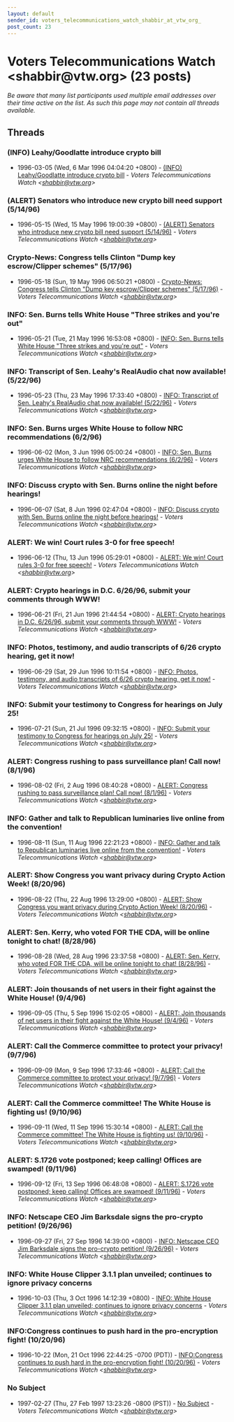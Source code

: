 ```yaml
---
layout: default
sender_id: voters_telecommunications_watch_shabbir_at_vtw_org_
post_count: 23
---
```


# Voters Telecommunications Watch <shabbir<span>@</span>vtw.org> (23 posts)

_Be aware that many list participants used multiple email addresses over their time active on the list. As such this page may not contain all threads available._

## Threads

### (INFO) Leahy/Goodlatte introduce crypto bill
+ 1996-03-05 (Wed, 6 Mar 1996 04:04:20 +0800) - [(INFO) Leahy/Goodlatte introduce crypto bill](/archive/1996/03/46ed92bfd28072d4a1f971eb3a535d4ae3f1471fe49ad82ec31b849b717927a5) - _Voters Telecommunications Watch \<shabbir@vtw.org\>_

### (ALERT) Senators who introduce new crypto bill need support (5/14/96)
+ 1996-05-15 (Wed, 15 May 1996 19:00:39 +0800) - [(ALERT) Senators who introduce new crypto bill need support (5/14/96)](/archive/1996/05/4f81cde206a91bff2be7b1dfde4c6c726b96e6e3d93f3e17bd0097d0b62950e6) - _Voters Telecommunications Watch \<shabbir@vtw.org\>_

### Crypto-News: Congress tells Clinton "Dump key escrow/Clipper schemes" (5/17/96)
+ 1996-05-18 (Sun, 19 May 1996 06:50:21 +0800) - [Crypto-News: Congress tells Clinton "Dump key escrow/Clipper schemes" (5/17/96)](/archive/1996/05/fb67059cc535164566510c481ba97946ff6e52c369bb53b0e664d39224a018be) - _Voters Telecommunications Watch \<shabbir@vtw.org\>_

### INFO: Sen. Burns tells White House "Three strikes and you're out"
+ 1996-05-21 (Tue, 21 May 1996 16:53:08 +0800) - [INFO: Sen. Burns tells White House "Three strikes and you're out"](/archive/1996/05/2cde26c0a893a545445334ef6a2d863374cb4602db8266fe802a829e077141eb) - _Voters Telecommunications Watch \<shabbir@vtw.org\>_

### INFO: Transcript of Sen. Leahy's RealAudio chat now available! (5/22/96)
+ 1996-05-23 (Thu, 23 May 1996 17:33:40 +0800) - [INFO: Transcript of Sen. Leahy's RealAudio chat now available! (5/22/96)](/archive/1996/05/19183547e3f4c2d6db811f06d3dcd0e8638bcf3d4977fd951e324778fa386196) - _Voters Telecommunications Watch \<shabbir@vtw.org\>_

### INFO: Sen. Burns urges White House to follow NRC recommendations (6/2/96)
+ 1996-06-02 (Mon, 3 Jun 1996 05:00:24 +0800) - [INFO: Sen. Burns urges White House to follow NRC recommendations (6/2/96)](/archive/1996/06/c72125d2ac9a878ed3e3e751d50246b4f2246369030a857dc6e5db4a674eb14e) - _Voters Telecommunications Watch \<shabbir@vtw.org\>_

### INFO: Discuss crypto with Sen. Burns online the night before hearings!
+ 1996-06-07 (Sat, 8 Jun 1996 02:47:04 +0800) - [INFO: Discuss crypto with Sen. Burns online the night before hearings!](/archive/1996/06/1834148287143a28b8329294246fc100ed0fb374de0758ba186f60bba3348417) - _Voters Telecommunications Watch \<shabbir@vtw.org\>_

### ALERT: We win!  Court rules 3-0 for free speech!
+ 1996-06-12 (Thu, 13 Jun 1996 05:29:01 +0800) - [ALERT: We win!  Court rules 3-0 for free speech!](/archive/1996/06/fdce8462abd7e63ae7bc7cee1ce081b952685e697ce2a606517e7bc4726ea4a1) - _Voters Telecommunications Watch \<shabbir@vtw.org\>_

### ALERT: Crypto hearings in D.C. 6/26/96, submit your comments through WWW!
+ 1996-06-21 (Fri, 21 Jun 1996 21:44:54 +0800) - [ALERT: Crypto hearings in D.C. 6/26/96, submit your comments through WWW!](/archive/1996/06/60a9ab1b0b24b0ec578cb2268fcb35b5a358dd7b322fc2c67e39d647c8814109) - _Voters Telecommunications Watch \<shabbir@vtw.org\>_

### INFO: Photos, testimony, and audio transcripts of 6/26 crypto hearing, get it now!
+ 1996-06-29 (Sat, 29 Jun 1996 10:11:54 +0800) - [INFO: Photos, testimony, and audio transcripts of 6/26 crypto hearing, get it now!](/archive/1996/06/2ef03e2c150649aa92be7661891a3cbcbe980a4bf221bc5fcaa40ac90b5e3ea8) - _Voters Telecommunications Watch \<shabbir@vtw.org\>_

### INFO: Submit your testimony to Congress for hearings on July 25!
+ 1996-07-21 (Sun, 21 Jul 1996 09:32:15 +0800) - [INFO: Submit your testimony to Congress for hearings on July 25!](/archive/1996/07/39baaca06b6ce11fea9d7b96dfeb4fa0e7bec7864f2011c6418c6c1c760ccbbe) - _Voters Telecommunications Watch \<shabbir@vtw.org\>_

### ALERT: Congress rushing to pass surveillance plan!  Call now! (8/1/96)
+ 1996-08-02 (Fri, 2 Aug 1996 08:40:28 +0800) - [ALERT: Congress rushing to pass surveillance plan!  Call now! (8/1/96)](/archive/1996/08/8719699c7d43b669f98c8a0e91576e0fbc4b97a4b4d689cf2f646fd1b58c4ace) - _Voters Telecommunications Watch \<shabbir@vtw.org\>_

### INFO: Gather and talk to Republican luminaries live online from the convention!
+ 1996-08-11 (Sun, 11 Aug 1996 22:21:23 +0800) - [INFO: Gather and talk to Republican luminaries live online from the convention!](/archive/1996/08/f1a4fff534a060306b430e25cd4a79a42fb1e2e04bb5dc78388ba664dacdb1cc) - _Voters Telecommunications Watch \<shabbir@vtw.org\>_

### ALERT: Show Congress you want privacy during Crypto Action Week! (8/20/96)
+ 1996-08-22 (Thu, 22 Aug 1996 13:29:00 +0800) - [ALERT: Show Congress you want privacy during Crypto Action Week! (8/20/96)](/archive/1996/08/0ab670914935780829e74661b6e91107fc3cd252274150d10b874349226fa0d7) - _Voters Telecommunications Watch \<shabbir@vtw.org\>_

### ALERT: Sen. Kerry, who voted FOR THE CDA, will be online tonight to chat! (8/28/96)
+ 1996-08-28 (Wed, 28 Aug 1996 23:37:58 +0800) - [ALERT: Sen. Kerry, who voted FOR THE CDA, will be online tonight to chat! (8/28/96)](/archive/1996/08/1bdb7b57712ed0bee618839611354b5c527f32dac7fe52c6e5d00088a9f16642) - _Voters Telecommunications Watch \<shabbir@vtw.org\>_

### ALERT: Join thousands of net users in their fight against the White House! (9/4/96)
+ 1996-09-05 (Thu, 5 Sep 1996 15:02:05 +0800) - [ALERT: Join thousands of net users in their fight against the White House! (9/4/96)](/archive/1996/09/f2eaf3d799dedc7e0ba9be207495b6f7a0ca3c1263798c0978209ad44f5159f0) - _Voters Telecommunications Watch \<shabbir@vtw.org\>_

### ALERT: Call the Commerce committee to protect your privacy! (9/7/96)
+ 1996-09-09 (Mon, 9 Sep 1996 17:33:46 +0800) - [ALERT: Call the Commerce committee to protect your privacy! (9/7/96)](/archive/1996/09/59fba022f8753c044b5492e6d75410672e42b513637e9b9b77c436b87b20d0be) - _Voters Telecommunications Watch \<shabbir@vtw.org\>_

### ALERT: Call the Commerce committee!  The White House is fighting us! (9/10/96)
+ 1996-09-11 (Wed, 11 Sep 1996 15:30:14 +0800) - [ALERT: Call the Commerce committee!  The White House is fighting us! (9/10/96)](/archive/1996/09/3e122b3ae57ed1d3bcf90916587da3f08bfd746e5abc61bbb131ee239896b307) - _Voters Telecommunications Watch \<shabbir@vtw.org\>_

### ALERT: S.1726 vote postponed; keep calling!  Offices are swamped! (9/11/96)
+ 1996-09-12 (Fri, 13 Sep 1996 06:48:08 +0800) - [ALERT: S.1726 vote postponed; keep calling!  Offices are swamped! (9/11/96)](/archive/1996/09/45a7a4727b220bd5c11b2977b6ff2cf97975bedfbdc92f76f0b4d53c39cc47ac) - _Voters Telecommunications Watch \<shabbir@vtw.org\>_

### INFO: Netscape CEO Jim Barksdale signs the pro-crypto petition! (9/26/96)
+ 1996-09-27 (Fri, 27 Sep 1996 14:39:00 +0800) - [INFO: Netscape CEO Jim Barksdale signs the pro-crypto petition! (9/26/96)](/archive/1996/09/37ae9c54f0774e4aa6d4585b09351fdde10bb8474f8ba4d9451fe8b6817e6b96) - _Voters Telecommunications Watch \<shabbir@vtw.org\>_

### INFO: White House Clipper 3.1.1 plan unveiled; continues to ignore privacy concerns
+ 1996-10-03 (Thu, 3 Oct 1996 14:12:39 +0800) - [INFO: White House Clipper 3.1.1 plan unveiled; continues to ignore privacy concerns](/archive/1996/10/e47c31f9283e7080c530f7cf3c61eda821c019b5321ef44d6fc6b9043b963778) - _Voters Telecommunications Watch \<shabbir@vtw.org\>_

### INFO:Congress continues to push hard in the pro-encryption fight! (10/20/96)
+ 1996-10-22 (Mon, 21 Oct 1996 22:44:25 -0700 (PDT)) - [INFO:Congress continues to push hard in the pro-encryption fight! (10/20/96)](/archive/1996/10/d19dafad0cf29dc8960182f667fed931b03ffe1eaf0e5530edcd16b93e691adc) - _Voters Telecommunications Watch \<shabbir@vtw.org\>_

### No Subject
+ 1997-02-27 (Thu, 27 Feb 1997 13:23:26 -0800 (PST)) - [No Subject](/archive/1997/02/c9ab10f1db09d7b96f50ac16ee4919e8bd6afc0eb7afd11b6b0df11a991c889d) - _Voters Telecommunications Watch \<shabbir@vtw.org\>_

